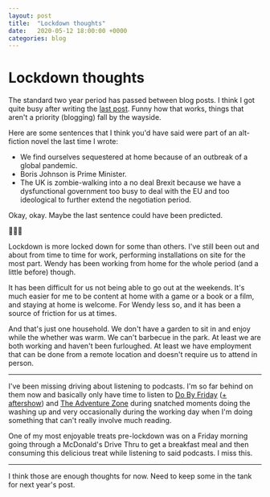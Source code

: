 ```yaml
---
layout: post
title:  "Lockdown thoughts"
date:   2020-05-12 18:00:00 +0000
categories: blog
---
```


# Lockdown thoughts

The standard two year period has passed between blog posts. I think I got quite busy after writing the [last post](https://robinashton.com/blog/2018/04/16/meta-posts-best-posts.html). Funny how that works, things that aren't a priority (blogging) fall by the wayside. 

Here are some sentences that I think you'd have said were part of an alt-fiction novel the last time I wrote:

- We find ourselves sequestered at home because of an outbreak of a global pandemic. 
- Boris Johnson is Prime Minister. 
- The UK is zombie-walking into a no deal Brexit because we have a dysfunctional government too busy to deal with the EU and too ideological to further extend the negotiation period.

Okay, okay. Maybe the last sentence could have been predicted. 

🧟‍🧟‍🧟‍

Lockdown is more locked down for some than others. I've still been out and about from time to time for work, performing installations on site for the most part. Wendy has been working from home for the whole period (and a little before) though. 

It has been difficult for us not being able to go out at the weekends. It's much easier for me to be content at home with a game or a book or a film, and staying at home is welcome. For Wendy less so, and it has been a source of friction for us at times.

And that's just one household. We don't have a garden to sit in and enjoy while the whether was warm. We can't barbecue in the park. At least we are both working and haven't been furloughed. At least we have employment that can be done from a remote location and doesn't require us to attend in person. 

--- 

I've been missing driving about listening to podcasts. I'm so far behind on them now and basically only have time to listen to [Do By Friday](http://dobyfriday.com) ([+ aftershow](http://giveusyourfuckingmoney.com)) and [The Adventure Zone](https://maximumfun.org/podcasts/adventure-zone/) during snatched moments doing the washing up and very occasionally during the working day when I'm doing something that can't really involve much reading.

One of my most enjoyable treats pre-lockdown was on a Friday morning going through a McDonald's Drive Thru to get a breakfast meal and then consuming this delicious treat while listening to said podcasts. I miss this. 

--- 

I think those are enough thoughts for now. Need to keep some in the tank for next year's post. 
